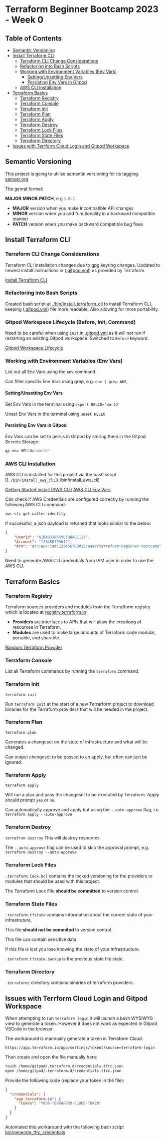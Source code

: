 # Terraform Beginner Bootcamp 2023 - Week 0

## Table of Contents

- [Semantic Versioning](#semantic-versioning)
- [Install Terraform CLI](#install-terraform-cli)
    - [Terraform CLI Change Considerations](#terraform-cli-change-considerations)
    - [Refactoring into Bash Scripts](#refactoring-into-bash-scripts)
    - [Working with Environment Variables (Env Vars)](#working-with-environment-variables-env-vars)
        - [Setting/Unsetting Env Vars](#settingunsetting-env-vars)
        - [Persisting Env Vars in Gitpod](#persisting-env-vars-in-gitpod)
    - [AWS CLI Installation](#aws-cli-installation)
- [Terraform Basics](#terraform-basics)
    - [Terraform Registry](#terraform-registry)
    - [Terraform Console](#terraform-console)
    - [Terraform Init](#terraform-init)
    - [Terraform Plan](#terraform-plan)
    - [Terraform Apply](#terraform-apply)
    - [Terraform Destroy](#terraform-destroy)
    - [Terraform Lock Files](#terraform-lock-files)
    - [Terraform State Files](#terraform-state-files)
    - [Terraform Directory](#terraform-directory)
- [Issues with Terrform Cloud Login and Gitpod Workspace](#issues-with-terrform-cloud-login-and-gitpod-workspace)

## Semantic Versioning

This project is going to utilize semantic versioning for its tagging.
[semver.org](https://semver.org/)

The genral format:

**MAJOR.MINOR.PATCH**, e.g `1.0.1`

- **MAJOR** version when you make incompatible API changes
- **MINOR** version when you add functionality in a backward compatible manner
- **PATCH** version when you make backward compatible bug fixes

## Install Terraform CLI

### Terraform CLI Change Considerations
Terraform CLI installation changes due to gpg keyring changes. Updated to newest install instructions in ([.gitpod.yml](.gitpod.yml)) as provided by Terraform.

[Install Terraform CLI](https://developer.hashicorp.com/terraform/tutorials/aws-get-started/install-cli)

### Refactoring into Bash Scripts
Created bash script at [./bin/install_terraform_cli](./bin/install_terraform_cli) to install Terraform CLI, keeping ([.gitpod.yml](.gitpod.yml)) file more readable. Also allowing for more portability.

### Gitpod Workspace Lifecycle (Before, Init, Command)

Need to be careful when using `Init` in [.gitpod.yml](.gitpod.yml) as it will not run if restarting an existing Gitpod workspace. Switched to `Before` keyword.

[Gitpod Workspace Lifecycle](https://www.gitpod.io/docs/configure/workspaces/tasks)


### Working with Environment Variables (Env Vars)

List out all Env Vars using the `env` command.

Can filter specifiv Env Vars using grep, e.g. `env | grep AWS_`

#### Setting/Unsetting Env Vars

Set Env Vars in the terminal using `export HELLO='world'`

Unset Env Vars in the terminal using `unset HELLO`

#### Persisting Env Vars in Gitpod

Env Vars can be set to persis in Gitpod by storing them in the Gitpod Secrets Storage.

```sh
gp env HELLO='world'
```

### AWS CLI Installation

AWS CLI is installed for this project via the bash script []`./bin/install_aws_cli`](./bin/install_aws_cli)

[Getting Started Install (AWS CLI)](https://docs.aws.amazon.com/cli/latest/userguide/getting-started-install.html)
[AWS CLI Env Vars](https://docs.aws.amazon.com/cli/latest/userguide/cli-configure-envvars.html)

Can check if AWS Credentials are configured correctly by running the following AWS CLI command:
```sh
aws sts get-caller-identity
```

If successful, a json payload is returned that looks similar to the below:
```json
{
    "UserId": "AIDAQJXN6KVLTQNABC123",
    "Account": "123456789012",
    "Arn": "arn:aws:iam:123456789012:user/terraform-beginner-bootcamp"
}
```

Need to generate AWS CLI credentials from IAM user in order to use the AWS CLI.


## Terraform Basics

### Terraform Registry

Terraform sources providers and modules from the Terrafform registry which is located at [registry.terraform.io](https://registry.terraform.io/)

- **Providers** are interfaces to APIs that will allow the creationg of resources in Terraform.
- **Modules** are used to make large amounts of Terraform code modular, portable, and sharable.

[Random Terraform Provider](https://registry.terraform.io/providers/hashicorp/random)

### Terraform Console

List all Terraform commands by running the `terraform` command.

### Terraform Init

`terraform init`

Run `terraform init` at the start of a new Terrarform project to download binaries for the Terraform providers that will be needed in the project.

### Terraform Plan

`terraform plan`

Generates a changeset on the state of infrastructure and what will be changed.

Can output changeset to be passed to an apply, but often can just be ignored.

### Terraform Apply

`terraform apply`

Will run a plan and pass the changeset to be executed by Terraform. Apply should prompt `yes` or `no`.

Can automatically approve and apply but using the `--auto-approve` flag, i.e. `terraform apply --auto-approve`

### Terraform Destroy

`terrafrom destroy`
This will destroy resources.

The `--auto-approve` flag can be used to skip the approval prompt, e.g. `terraform destroy --auto-approve`

### Terraform Lock Files

`.terraform.lock.hcl` contains the locked versioning for the providers or modules that should be used with this project.

The Terraform Lock File **should be committed** to version control.

### Terraform State Files

`.terraform.tfstate` contains information about the current state of your infrastruture.

This file **should not be commited** to version control.

This file can contain sensitive data.

If this file is lost you lose knowing the state of your infrastructure.

`.terraform.tfstate.backup` is the previous state file state.

### Terraform Directory

`.terraform/` directory contains binaries of terraform providers.

## Issues with Terrform Cloud Login and Gitpod Workspace

When attempting to run `terraform login` it will launch a bash WYSIWYG view to generate a token. However it does not work as expected in Gitpod VSCode in the browser.

The workaround is mannually generate a token in Terraform Cloud.

```
https://app.terraform.io/app/settings/tokent?source=terraform-login
```

Then create and open the file manually here:

```sh
touch /home/gitpod/.terraform.d/credentials.tfrc.json
open /home/gitpod/.terraform.d/credentials.tfrc.json
```

Provide the following code (replace your token in the file):

```json
{
  "credentials": {
    "app.terraform.io": {
      "token": "YOUR-TERRAFORM-CLOUD-TOKEN"
    }
  }
}
```

Automated this workaround with the following bash script [bin/generate_tfrc_credentials](bin/generate_tfrc_credentials)
